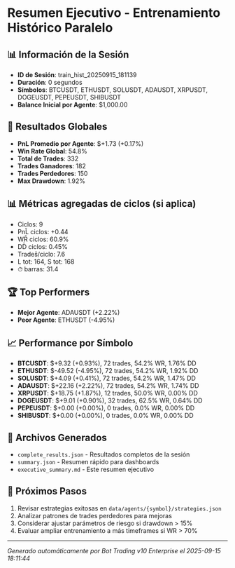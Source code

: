 # Resumen Ejecutivo - Entrenamiento Histórico Paralelo

## 📊 Información de la Sesión
- **ID de Sesión**: train_hist_20250915_181139
- **Duración**: 0 segundos
- **Símbolos**: BTCUSDT, ETHUSDT, SOLUSDT, ADAUSDT, XRPUSDT, DOGEUSDT, PEPEUSDT, SHIBUSDT
- **Balance Inicial por Agente**: $1,000.00

## 🎯 Resultados Globales
- **PnL Promedio por Agente**: $+1.73 (+0.17%)
- **Win Rate Global**: 54.8%
- **Total de Trades**: 332
- **Trades Ganadores**: 182
- **Trades Perdedores**: 150
- **Max Drawdown**: 1.92%

## 📊 Métricas agregadas de ciclos (si aplica)
- Ciclos: 9
- PnL̄ ciclos: +0.44
- WR̄ ciclos: 60.9%
- DD̄ ciclos: 0.45%
- Trades̄/ciclo: 7.6
- L tot: 164, S tot: 168
- ⏱̄ barras: 31.4


## 🏆 Top Performers
- **Mejor Agente**: ADAUSDT (+2.22%)
- **Peor Agente**: ETHUSDT (-4.95%)

## 📈 Performance por Símbolo
- **BTCUSDT**: $+9.32 (+0.93%), 72 trades, 54.2% WR, 1.76% DD
- **ETHUSDT**: $-49.52 (-4.95%), 72 trades, 54.2% WR, 1.92% DD
- **SOLUSDT**: $+4.09 (+0.41%), 72 trades, 54.2% WR, 1.47% DD
- **ADAUSDT**: $+22.16 (+2.22%), 72 trades, 54.2% WR, 1.74% DD
- **XRPUSDT**: $+18.75 (+1.87%), 12 trades, 50.0% WR, 0.00% DD
- **DOGEUSDT**: $+9.01 (+0.90%), 32 trades, 62.5% WR, 0.64% DD
- **PEPEUSDT**: $+0.00 (+0.00%), 0 trades, 0.0% WR, 0.00% DD
- **SHIBUSDT**: $+0.00 (+0.00%), 0 trades, 0.0% WR, 0.00% DD

## 📁 Archivos Generados
- `complete_results.json` - Resultados completos de la sesión
- `summary.json` - Resumen rápido para dashboards
- `executive_summary.md` - Este resumen ejecutivo

## 🎯 Próximos Pasos
1. Revisar estrategias exitosas en `data/agents/{symbol}/strategies.json`
2. Analizar patrones de trades perdedores para mejoras
3. Considerar ajustar parámetros de riesgo si drawdown > 15%
4. Evaluar ampliar entrenamiento a más timeframes si WR > 70%

---
*Generado automáticamente por Bot Trading v10 Enterprise el 2025-09-15 18:11:44*
